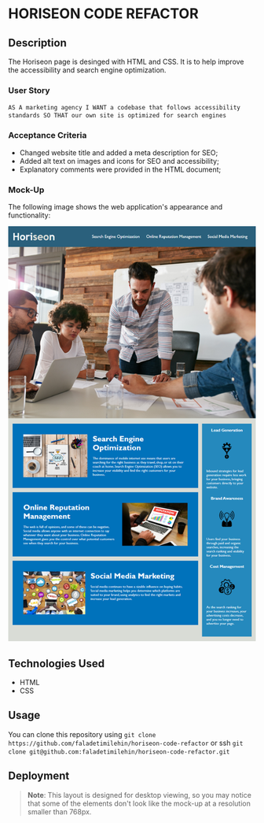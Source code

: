 # HORISEON CODE REFACTOR

## Description

The Horiseon page is desinged with HTML and CSS. It is to help improve the accessibility and search engine optimization. 

### User Story

```
AS A marketing agency I WANT a codebase that follows accessibility standards SO THAT our own site is optimized for search engines
```

### Acceptance Criteria

- Changed website title and added a meta description for SEO;
- Added alt text on images and icons for SEO and accessibility;
- Explanatory comments were provided in the HTML document;


### Mock-Up

The following image shows the web application's appearance and functionality:

![The Horiseon webpage includes a navigation bar, a header image, and cards with text and images at the bottom of the page.](assets/images/01-html-css-git-challenge-demo.png)

## Technologies Used

- HTML
- CSS

## Usage
You can clone this repository using `git clone https://github.com/faladetimilehin/horiseon-code-refactor` or ssh `git clone git@github.com:faladetimilehin/horiseon-code-refactor.git`

## Deployment

> **Note**: This layout is designed for desktop viewing, so you may notice that some of the elements don't look like the mock-up at a resolution smaller than 768px.
